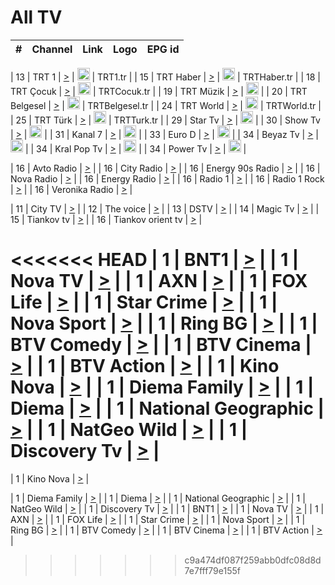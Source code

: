 <h1>All TV</h1>

| #   | Channel        | Link  | Logo | EPG id |
|:---:|:--------------:|:-----:|:----:|:------:|

| 13  | TRT 1            | [>](https://tv-trt1.medya.trt.com.tr/master.m3u8) | <img height="20" src="https://i.imgur.com/j786OLG.png"/> | TRT1.tr |
| 15  | TRT Haber        | [>](https://tv-trthaber.medya.trt.com.tr/master.m3u8) | <img height="20" src="https://i.imgur.com/OVfo8Ab.png"/> | TRTHaber.tr |
| 18  | TRT Çocuk        | [>](https://tv-trtcocuk.medya.trt.com.tr/master.m3u8) | <img height="20" src="https://i.imgur.com/QLFmD6d.png"/> | TRTCocuk.tr |
| 19  | TRT Müzik        | [>](https://tv-trtmuzik.medya.trt.com.tr/master.m3u8) | <img height="20" src="https://i.imgur.com/fIVFCEd.png"/> |
| 20  | TRT Belgesel     | [>](https://tv-trtbelgesel.medya.trt.com.tr/master.m3u8) | <img height="20" src="https://i.imgur.com/MGO87pe.png"/> | TRTBelgesel.tr |
| 24  | TRT World        | [>](https://tv-trtworld.medya.trt.com.tr/master.m3u8) | <img height="20" src="https://i.imgur.com/JEA2xpv.png"/> | TRTWorld.tr |
| 25  | TRT Türk         | [>](https://tv-trtturk.medya.trt.com.tr/master.m3u8) | <img height="20" src="https://i.imgur.com/OSTOQNw.png"/> | TRTTurk.tr |
| 29  | Star Tv   | [>](https://dogus-live.daioncdn.net/startv/startv_360p.m3u8) | <img height="20" src="https://i.imgur.com/IebUZx1.png"/> |
| 30  | Show Tv     | [>](https://ciner-live.daioncdn.net/showtv/showtv.m3u8) | <img height="20" src="https://i.imgur.com/IebUZx1.png"/> |
| 31  | Kanal 7     | [>](https://kanal7-live.daioncdn.net/kanal7/kanal7.m3u8) | <img height="20" src="https://i.imgur.com/IebUZx1.png"/> |
| 33  | Euro D    | [>](https://www.youtube.com/user/KanalD/live) | <img height="20" src="https://i.imgur.com/IebUZx1.png"/> |
| 34  | Beyaz Tv     | [>](https://beyaztv-live.daioncdn.net/beyaztv/beyaztv.m3u8) | <img height="20" src="https://i.imgur.com/IebUZx1.png"/> |
| 34  | Kral Pop Tv     | [>](https://www.youtube.com/watch?v=GuFTuKoXepw) | <img height="20" src="https://i.imgur.com/IebUZx1.png"/> |
| 34  | Power Tv     | [>](https://livetv.powerapp.com.tr/powerTV/powerhd.smil/chunklist.m3u8) | <img height="20" src="https://i.imgur.com/IebUZx1.png"/> |

| 16  | Avto Radio | [>](http://stream.metacast.eu/avtoradio.mp3.m3u) |
| 16  | City Radio | [>](http://stream.metacast.eu/city.aac.m3u) |
| 16  | Energy 90s Radio | [>](http://stream.metacast.eu/energy-90s.m3u) |
| 16  | Nova Radio | [>](http://stream.metacast.eu/nova.aac.m3u) |
| 16  | Energy Radio | [>](http://stream.metacast.eu/nrj.aac.m3u) |
| 16  | Radio 1 | [>](http://stream.metacast.eu/radio1.aac.m3u) |
| 16  | Radio 1 Rock | [>](http://stream.metacast.eu/radio1rock.aac.m3u) |
| 16  | Veronika Radio | [>](http://stream.metacast.eu/veronika.aac.m3u) |

| 11  | City TV | [>](https://tv.city.bg/play/tshls/citytv/index.m3u8) |
| 12  | The voice | [>](https://bss1.neterra.tv/thevoice/thevoice.m3u8) |
| 13  | DSTV | [>](http://46.249.95.140:8081/hls/data.m3u8) |
| 14  | Magic Tv | [>](https://bss1.neterra.tv/magictv/magictv.m3u8) |
| 15  | Tiankov tv | [>](https://streamer103.neterra.tv/tiankov-folk/live.m3u8) |
| 16  | Tiankov orient tv | [>](https://streamer103.neterra.tv/tiankov-orient/live.m3u8) |

<<<<<<< HEAD
| 1 | BNT1 | [>](https://ymkaya.xyz:12236/tv/bnt1/playlist.m3u8?wmsAuthSign=c2VydmVyX3RpbWU9Ni8yOS8yMDI1IDY6NDU6MTggUE0maGFzaF92YWx1ZT1jU1NONVoreXRlOERYYVRKLzFGdzF3PT0mdmFsaWRtaW51dGVzPTYw) |
| 1 | Nova TV | [>](https://ymkaya.xyz:12236/tv/novatv/playlist.m3u8?wmsAuthSign=c2VydmVyX3RpbWU9Ni8yOS8yMDI1IDY6NDU6MjkgUE0maGFzaF92YWx1ZT1ncFVIK0NvaDIxS0psYzNJWkxQU1ZRPT0mdmFsaWRtaW51dGVzPTYw) |
| 1 | AXN | [>](https://ymkaya.xyz:12236/tv/axn/playlist.m3u8?wmsAuthSign=c2VydmVyX3RpbWU9Ni8yOS8yMDI1IDY6NDU6MzkgUE0maGFzaF92YWx1ZT1lT1ZBUkJWSk1nSXJkQzN4VXY3OE13PT0mdmFsaWRtaW51dGVzPTYw) |
| 1 | FOX Life | [>](https://ymkaya.xyz:12236/tv/foxlife/playlist.m3u8?wmsAuthSign=c2VydmVyX3RpbWU9Ni8yOS8yMDI1IDY6NDU6NDkgUE0maGFzaF92YWx1ZT1IUnFFRjlrREU5OSs3ZXNDZ1FCVjdRPT0mdmFsaWRtaW51dGVzPTYw) |
| 1 | Star Crime | [>](https://ymkaya.xyz:12236/tv/foxcrime/playlist.m3u8?wmsAuthSign=c2VydmVyX3RpbWU9Ni8yOS8yMDI1IDY6NDU6NTggUE0maGFzaF92YWx1ZT03OHN1eUN6UWt1QVRCdzdFeUxPdVB3PT0mdmFsaWRtaW51dGVzPTYw) |
| 1 | Nova Sport | [>](https://ymkaya.xyz:12236/tv/novasport/playlist.m3u8?wmsAuthSign=c2VydmVyX3RpbWU9Ni8yOS8yMDI1IDY6NDY6MDggUE0maGFzaF92YWx1ZT1GMWU5T0UrWmVZSHZWbkZFZk1hNVlRPT0mdmFsaWRtaW51dGVzPTYw) |
| 1 | Ring BG | [>](https://ymkaya.xyz:12236/tv/ringbg/playlist.m3u8?wmsAuthSign=c2VydmVyX3RpbWU9Ni8yOS8yMDI1IDY6NDY6MTggUE0maGFzaF92YWx1ZT1RV3RlaHRnZnpoeUpFbXJQSG1rUVF3PT0mdmFsaWRtaW51dGVzPTYw) |
| 1 | BTV Comedy | [>](https://ymkaya.xyz:12236/tv/btvcomedy/playlist.m3u8?wmsAuthSign=c2VydmVyX3RpbWU9Ni8yOS8yMDI1IDY6NDY6MjggUE0maGFzaF92YWx1ZT1VTTdJdDNaN2NZcjJocVUvVi9KcEt3PT0mdmFsaWRtaW51dGVzPTYw) |
| 1 | BTV Cinema | [>](https://ymkaya.xyz:12236/tv/btvcinema/playlist.m3u8?wmsAuthSign=c2VydmVyX3RpbWU9Ni8yOS8yMDI1IDY6NDY6MzggUE0maGFzaF92YWx1ZT13WUpxWURtdmgyUDlYcFFmVkg3ZStBPT0mdmFsaWRtaW51dGVzPTYw) |
| 1 | BTV Action | [>](https://ymkaya.xyz:12236/tv/btvaction/playlist.m3u8?wmsAuthSign=c2VydmVyX3RpbWU9Ni8yOS8yMDI1IDY6NDY6NDggUE0maGFzaF92YWx1ZT1uT0t4NXcrSENESlBDK2pwMEp1Yk5RPT0mdmFsaWRtaW51dGVzPTYw) |
| 1 | Kino Nova | [>](https://ymkaya.xyz:12236/tv/kinonova/playlist.m3u8?wmsAuthSign=c2VydmVyX3RpbWU9Ni8yOS8yMDI1IDY6NDY6NTcgUE0maGFzaF92YWx1ZT1CTUFiYUlGd3BWTlpLSE4wYjRQUzZnPT0mdmFsaWRtaW51dGVzPTYw) |
| 1 | Diema Family | [>](https://ymkaya.xyz:12236/tv/diemafamily/playlist.m3u8?wmsAuthSign=c2VydmVyX3RpbWU9Ni8yOS8yMDI1IDY6NDc6MDcgUE0maGFzaF92YWx1ZT1BcEpKV1dIRnRXajFtSU1KUE43eDRRPT0mdmFsaWRtaW51dGVzPTYw) |
| 1 | Diema | [>](https://ymkaya.xyz:12236/tv/diema/playlist.m3u8?wmsAuthSign=c2VydmVyX3RpbWU9Ni8yOS8yMDI1IDY6NDc6MTcgUE0maGFzaF92YWx1ZT1aUG9Jb2tVRzJrT0VHc0ZiVG41dHlnPT0mdmFsaWRtaW51dGVzPTYw) |
| 1 | National Geographic | [>](https://ymkaya.xyz:12236/tv/natgeo/playlist.m3u8?wmsAuthSign=c2VydmVyX3RpbWU9Ni8yOS8yMDI1IDY6NDc6MjYgUE0maGFzaF92YWx1ZT1VSTkrS2o5djlQdGd6dkxONGNqNnpRPT0mdmFsaWRtaW51dGVzPTYw) |
| 1 | NatGeo Wild | [>](https://ymkaya.xyz:12236/tv/natgeowild/playlist.m3u8?wmsAuthSign=c2VydmVyX3RpbWU9Ni8yOS8yMDI1IDY6NDc6MzYgUE0maGFzaF92YWx1ZT1EUklLVzNyRlRLdlJyUFV0VUZqQjBRPT0mdmFsaWRtaW51dGVzPTYw) |
| 1 | Discovery Tv | [>](https://ymkaya.xyz:12236/tv/discovery/playlist.m3u8?wmsAuthSign=c2VydmVyX3RpbWU9Ni8yOS8yMDI1IDY6NDc6NDYgUE0maGFzaF92YWx1ZT1VbEpHUWVVOUdzMG4vQ2ZyWm05bzBRPT0mdmFsaWRtaW51dGVzPTYw) |
=======


| 1 | Kino Nova | [>](https://ymkaya.xyz:11336/tv/kinonova/playlist.m3u8?wmsAuthSign=c2VydmVyX3RpbWU9MS8yLzIwMjUgNDo0MDoyMCBBTSZoYXNoX3ZhbHVlPWlFS1FrWEtMMVRFM3l5YklUWUJQUHc9PSZ2YWxpZG1pbnV0ZXM9NjA=) |

| 1 | Diema Family | [>](https://ymkaya.xyz:11336/tv/diemafamily/playlist.m3u8?wmsAuthSign=c2VydmVyX3RpbWU9MS8yLzIwMjUgNDo0MDozMCBBTSZoYXNoX3ZhbHVlPUVUaTVKTldvZTF5WVVCM0YwL21kaXc9PSZ2YWxpZG1pbnV0ZXM9NjA=) |
| 1 | Diema | [>](https://ymkaya.xyz:11336/tv/diema/playlist.m3u8?wmsAuthSign=c2VydmVyX3RpbWU9MS8yLzIwMjUgNDo0MDo0MCBBTSZoYXNoX3ZhbHVlPVlYMWVJT2NuUjNpUTBsaytEUFFOS2c9PSZ2YWxpZG1pbnV0ZXM9NjA=) |
| 1 | National Geographic | [>](https://ymkaya.xyz:11336/tv/natgeo/playlist.m3u8?wmsAuthSign=c2VydmVyX3RpbWU9MS8yLzIwMjUgNDo0MTo0MSBBTSZoYXNoX3ZhbHVlPTJQTlVmcG5nYWx0M013eUhGRGxnd0E9PSZ2YWxpZG1pbnV0ZXM9NjA=) |
| 1 | NatGeo Wild | [>](https://ymkaya.xyz:11336/tv/natgeowild/playlist.m3u8?wmsAuthSign=c2VydmVyX3RpbWU9MS8yLzIwMjUgNDo0MTo1MSBBTSZoYXNoX3ZhbHVlPVl1OXZaTTliN0hGWEN3eDBYd1duNkE9PSZ2YWxpZG1pbnV0ZXM9NjA=) |
| 1 | Discovery Tv | [>](https://ymkaya.xyz:11336/tv/discovery/playlist.m3u8?wmsAuthSign=c2VydmVyX3RpbWU9MS8yLzIwMjUgNDo0MjowMSBBTSZoYXNoX3ZhbHVlPWtBQmdLNlY2RmQwWElzMVYzSDJyVkE9PSZ2YWxpZG1pbnV0ZXM9NjA=) |
| 1 | BNT1 | [>](https://ymkaya.xyz:11336/tv/bnt1/playlist.m3u8?wmsAuthSign=c2VydmVyX3RpbWU9MS8yLzIwMjUgNDozODozOCBBTSZoYXNoX3ZhbHVlPVVrMVlRQXpJWlhYeUh6ZFVpSC9NMUE9PSZ2YWxpZG1pbnV0ZXM9NjA=) |
| 1 | Nova TV | [>](https://ymkaya.xyz:11336/tv/novatv/playlist.m3u8?wmsAuthSign=c2VydmVyX3RpbWU9MS8yLzIwMjUgNDozODo0OCBBTSZoYXNoX3ZhbHVlPUVxQjh1a0ZzYkVGZU8zZDFGTzdreVE9PSZ2YWxpZG1pbnV0ZXM9NjA=) |
| 1 | AXN | [>](https://ymkaya.xyz:11336/tv/axn/playlist.m3u8?wmsAuthSign=c2VydmVyX3RpbWU9MS8yLzIwMjUgNDozODo1OCBBTSZoYXNoX3ZhbHVlPUpkWStGY1hkNXhaOVpPZ0thQ0FZL3c9PSZ2YWxpZG1pbnV0ZXM9NjA=) |
| 1 | FOX Life | [>](https://ymkaya.xyz:11336/tv/foxlife/playlist.m3u8?wmsAuthSign=c2VydmVyX3RpbWU9MS8yLzIwMjUgNDozOToxMCBBTSZoYXNoX3ZhbHVlPWt1ZDc1T3AzYlZDTjJnSy9TU0xJZlE9PSZ2YWxpZG1pbnV0ZXM9NjA=) |
| 1 | Star Crime | [>](https://ymkaya.xyz:11336/tv/foxcrime/playlist.m3u8?wmsAuthSign=c2VydmVyX3RpbWU9MS8yLzIwMjUgNDozOToyMCBBTSZoYXNoX3ZhbHVlPXIwVU45Nm9FR1l2enNkTG9TanBxbmc9PSZ2YWxpZG1pbnV0ZXM9NjA=) |
| 1 | Nova Sport | [>](https://ymkaya.xyz:11336/tv/novasport/playlist.m3u8?wmsAuthSign=c2VydmVyX3RpbWU9MS8yLzIwMjUgNDozOTozMCBBTSZoYXNoX3ZhbHVlPXlSZ0UxazVaM0xhSmc0NmR4T0c1T2c9PSZ2YWxpZG1pbnV0ZXM9NjA=) |
| 1 | Ring BG | [>](https://ymkaya.xyz:11336/tv/ringbg/playlist.m3u8?wmsAuthSign=c2VydmVyX3RpbWU9MS8yLzIwMjUgNDozOTo0MCBBTSZoYXNoX3ZhbHVlPTR4aUlFNHVUYWN4enY1WkVuOFZma2c9PSZ2YWxpZG1pbnV0ZXM9NjA=) |
| 1 | BTV Comedy | [>](https://ymkaya.xyz:11336/tv/btvcomedy/playlist.m3u8?wmsAuthSign=c2VydmVyX3RpbWU9MS8yLzIwMjUgNDozOTo1MCBBTSZoYXNoX3ZhbHVlPUtrMTJ2RHNTTUU1RFp1ZkVOdXFSK3c9PSZ2YWxpZG1pbnV0ZXM9NjA=) |
| 1 | BTV Cinema | [>](https://ymkaya.xyz:11336/tv/btvcinema/playlist.m3u8?wmsAuthSign=c2VydmVyX3RpbWU9MS8yLzIwMjUgNDozOTo1OSBBTSZoYXNoX3ZhbHVlPTZWcU9FZW56cG1NM1lrYy8xNE5NeHc9PSZ2YWxpZG1pbnV0ZXM9NjA=) |
| 1 | BTV Action | [>](https://ymkaya.xyz:11336/tv/btvaction/playlist.m3u8?wmsAuthSign=c2VydmVyX3RpbWU9MS8yLzIwMjUgNDo0MDoxMCBBTSZoYXNoX3ZhbHVlPUlDd0ErRkZVWThyMVZwR3c2REdGZ3c9PSZ2YWxpZG1pbnV0ZXM9NjA=) |
>>>>>>> c9a474df087f259abb0dfc08d8d7e7fff79e155f

